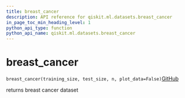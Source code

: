```yaml
---
title: breast_cancer
description: API reference for qiskit.ml.datasets.breast_cancer
in_page_toc_min_heading_level: 1
python_api_type: function
python_api_name: qiskit.ml.datasets.breast_cancer
---
```


# breast\_cancer

<span id="qiskit.ml.datasets.breast_cancer" />

`breast_cancer(training_size, test_size, n, plot_data=False)`[GitHub](https://github.com/qiskit-community/qiskit-aqua/tree/stable/0.7/qiskit/ml/datasets/breast_cancer.py "view source code")

returns breast cancer dataset

